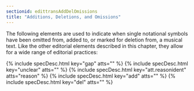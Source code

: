 ```yaml
---
sectionid: edittransAddDelOmissions
title: "Additions, Deletions, and Omissions"
---
```




The following elements are used to indicate when single notational symbols have been
omitted
from, added to, or marked for deletion from, a musical text. Like the other editorial
elements
described in this chapter, they allow for a wide range of editorial practices:



{% include specDesc.html key="gap" atts="" %}
{% include specDesc.html key="unclear" atts="" %}
{% include specDesc.html key="att.reasonident" atts="reason" %}
{% include specDesc.html key="add" atts="" %}
{% include specDesc.html key="del" atts="" %}







